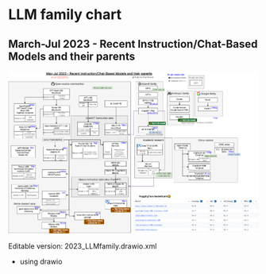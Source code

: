 # LLM family chart

## March-Jul 2023 - Recent Instruction/Chat-Based Models and their parents

![alt text](2023_LLMfamily.drawio.png)

Editable version: 2023_LLMfamily.drawio.xml

- using drawio
